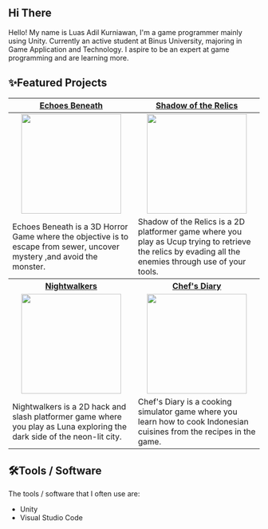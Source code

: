 ## Hi There
Hello! My name is Luas Adil Kurniawan, I'm a game programmer mainly using Unity. Currently an active student at Binus University, majoring in Game Application and Technology. I aspire to be an expert at game programming and are learning more.


## ✨Featured Projects
<table>
    <tr>
      <th width="500px" align="center"> <a href="https://github.com/Redacted-Studio/HorrorGame">Echoes Beneath</th>
      <th width="500px" align="center"> <a href="https://github.com/hooksun/Shadow-of-the-Relics">Shadow of the Relics</th>
    </tr>
  <tbody>
  <tr width="500px" align="center">
  <td><img src="https://github.com/user-attachments/assets/50d90b91-a025-40c3-97e9-b4ec1b483c39" height="200px"></td>
  <td><img src="https://github.com/user-attachments/assets/548b27cc-54e2-4ca9-ac4e-13efca30d0f4" height="200px"></td>
  </tr>
  
  <tr width="500px">
    <td>Echoes Beneath is a 3D Horror Game where the objective is to escape from sewer, uncover mystery ,and avoid the monster.</td>
    <td>Shadow of the Relics is a 2D platformer game where you play as Ucup trying to retrieve the relics by evading all the enemies through use of your tools.</td>
  </tr>
  <tr>
    <th width="500px"> <a href="https://github.com/817r/LegionGoJam">Nightwalkers</th>
    <th width="500px"> <a href="https://github.com/WhiteStyx/Chef-sDiary">Chef's Diary</th>
  </tr>
      
  <tr width="500px" align="center">
    <td><img src="https://github.com/user-attachments/assets/3d852ab0-cb17-45fa-ba10-9cecc6d1563c" height="200px"></td>
    <td><img src="https://github.com/user-attachments/assets/6e8d587d-a8fa-4793-8ef6-42d4ca655442" height="200px"></td>
  </tr>
    
  <tr width="500px">
      <td>Nightwalkers is a 2D hack and slash platformer game where you play as Luna exploring the dark side of the neon-lit city.</td>
      <td>Chef's Diary is a cooking simulator game where you learn how to cook Indonesian cuisines from the recipes in the game.</td>
  </tr>
  </tbody>
</table>

## 🛠️Tools / Software
The tools / software that I often use are:
- Unity
- Visual Studio Code
